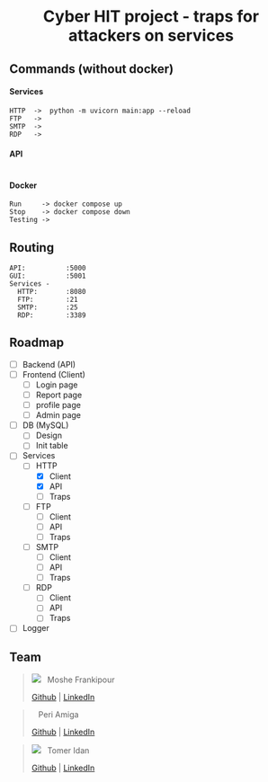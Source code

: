 <h1 align="center"> Cyber HIT project - traps for attackers on services </h1>


## Commands (without docker)
#### Services
```
HTTP  ->  python -m uvicorn main:app --reload 
FTP   ->
SMTP  ->
RDP   ->
```
#### API
```

```
#### Docker
```
Run     -> docker compose up
Stop    -> docker compose down
Testing -> 
```

## Routing
```
API:          :5000
GUI:          :5001
Services -
  HTTP:       :8080
  FTP:        :21
  SMTP:       :25
  RDP:        :3389
```

## Roadmap
- [ ] Backend (API)
- [ ] Frontend (Client)
  - [ ] Login page
  - [ ] Report page
  - [ ] profile page
  - [ ] Admin page
- [ ] DB (MySQL)
  - [ ] Design
  - [ ] Init table
- [ ] Services
  - [ ] HTTP
    - [x] Client
    - [x] API
    - [ ] Traps
  - [ ] FTP
    - [ ] Client
    - [ ] API
    - [ ] Traps
  - [ ] SMTP
    - [ ] Client
    - [ ] API
    - [ ] Traps
  - [ ] RDP
    - [ ] Client
    - [ ] API
    - [ ] Traps
- [ ] Logger

## Team
> <a href="https://github.com/mfrankii"><kbd><img src="https://avatars.githubusercontent.com/u/88384146?s=30"/></kbd></a> &nbsp; Moshe Frankipour
>
> [Github](https://github.com/mfrankii) | [LinkedIn](https://www.linkedin.com/in/moshe-frank/) 

> <a href="https://github.com/PeriAmiga"><kbd><img src=""/></kbd></a> &nbsp; Peri Amiga
>
> [Github](https://github.com/PeriAmiga) | [LinkedIn](https://www.linkedin.com/in/peri-amiga-294815246/) 

> <a href="https://github.com/tomerIdan"><kbd><img src="https://avatars.githubusercontent.com/u/105118970?s=30"/></kbd></a> &nbsp; Tomer Idan
>
> [Github](https://github.com/tomerIdan) | [LinkedIn](https://www.linkedin.com/in/tomer-idan-38015b22b/) 
